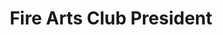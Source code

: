 ---
layout: experience
title: Fire Arts Club President
short: ofac
where: [Olin College, 'http://www.olin.edu']

dates: ['5/15/2014', '']

track: leadership
---